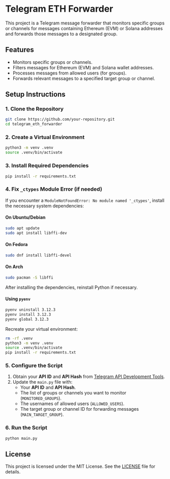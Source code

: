 
# Telegram ETH Forwarder

This project is a Telegram message forwarder that monitors specific groups or channels for messages containing Ethereum (EVM) or Solana addresses and forwards those messages to a designated group.

## Features
- Monitors specific groups or channels.
- Filters messages for Ethereum (EVM) and Solana wallet addresses.
- Processes messages from allowed users (for groups).
- Forwards relevant messages to a specified target group or channel.

## Setup Instructions

### 1. Clone the Repository
```bash
git clone https://github.com/your-repository.git
cd telegram_eth_forwarder
```

### 2. Create a Virtual Environment
```bash
python3 -m venv .venv
source .venv/bin/activate
```

### 3. Install Required Dependencies
```bash
pip install -r requirements.txt
```

### 4. Fix `_ctypes` Module Error (if needed)
If you encounter a `ModuleNotFoundError: No module named '_ctypes'`, install the necessary system dependencies:

#### On Ubuntu/Debian
```bash
sudo apt update
sudo apt install libffi-dev
```

#### On Fedora
```bash
sudo dnf install libffi-devel
```

#### On Arch
```bash
sudo pacman -S libffi
```

After installing the dependencies, reinstall Python if necessary.

#### Using `pyenv`
```bash
pyenv uninstall 3.12.3
pyenv install 3.12.3
pyenv global 3.12.3
```

Recreate your virtual environment:
```bash
rm -rf .venv
python3 -m venv .venv
source .venv/bin/activate
pip install -r requirements.txt
```

### 5. Configure the Script

1. Obtain your **API ID** and **API Hash** from [Telegram API Development Tools](https://my.telegram.org/auth).
2. Update the `main.py` file with:
   - Your **API ID** and **API Hash**.
   - The list of groups or channels you want to monitor (`MONITORED_GROUPS`).
   - The usernames of allowed users (`ALLOWED_USERS`).
   - The target group or channel ID for forwarding messages (`MAIN_TARGET_GROUP`).

### 6. Run the Script
```bash
python main.py
```

## License
This project is licensed under the MIT License. See the [LICENSE](LICENSE) file for details.